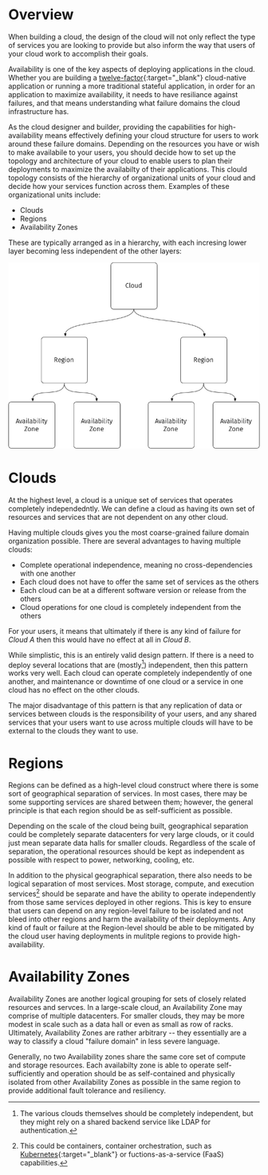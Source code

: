 # Overview

When building a cloud, the design of the cloud will not only reflect the type of services you are looking to provide but also inform the way that users of your cloud work to accomplish their goals.  

Availability is one of the key aspects of deploying applications in the cloud.  Whether you are building a [twelve-factor](https://12factor.net/){:target="_blank"} cloud-native application or running a more traditional stateful application,  in order for an application to maximize availability, it needs to have resiliance against failures, and that means understanding what failure domains the cloud infrastructure has.

As the cloud designer and builder, providing the capabilities for high-availability means effectively defining your cloud structure for users to work around these failure domains.  Depending on the resources you have or wish to make availabile to your users, you should decide how to set up the topology and architecture of your cloud to enable users to plan their deployments to maximize the availabilty of their applications.  This clould topology consists of the hierarchy of organizational units of your cloud and decide how your services function across them.  Examples of these organizational units include:

- Clouds
- Regions
- Availability Zones

These are typically arranged as in a hierarchy, with each incresing lower layer becoming less independent of the other layers:

![Cloud Hierarchy](assets/images/cloud-hierarchy.png)


# Clouds

At the highest level, a cloud is a  unique set of services that  operates completely independedntly.  We can define a cloud as having its own set of resources and services that are not dependent on any other cloud.  

Having multiple clouds gives you the most coarse-grained failure domain organization possible.  There are several advantages to having multiple clouds:

- Complete operational independence, meaning no cross-dependencies with one another
- Each cloud does not have to offer the same set of services as the others
- Each cloud can be at a different software version or release from the others
- Cloud operations for one cloud is completely independent from the others

For your users, it means that ultimately if there is any kind of failure for _Cloud A_ then this would have no effect at all in _Cloud B_.

While simplistic, this is an entirely valid design pattern.  If there is a need to deploy several locations that are (mostly[^1]) independent, then this pattern works very well.  Each cloud can operate completely independently of one another, and maintenance or downtime of one cloud or a service in one cloud has no effect on the other clouds.

The major disadvantage of this pattern is that any replication of data or services between clouds is the responsibility of your users, and any shared services that your users want to use across multiple clouds will have to be external to the clouds they want to use.

# Regions

Regions can be defined as a high-level cloud construct where there is some sort of geographical separation of services.  In most cases, there may be some supporting services are shared between them; however, the general principle is that each region should be as self-sufficient as possible.

Depending on the scale of the cloud being built, geographical separation could be completely separate datacenters for very large clouds, or it could just mean separate data halls for smaller clouds.  Regardless of the scale of separation, the operational resources should be kept as independent as possible with respect to power, networking, cooling, etc.

In addition to the physical geographical separation, there also needs to be logical separation of most services.  Most storage, compute, and execution services[^2] should be separate and have the ability to operate independently from those same services deployed in other regions.  This is key to ensure that users can depend on any region-level failure to be isolated and not bleed into other regions and harm the availability of their deployments.  Any kind of fault or failure at the Region-level should be able to be mitigated by the cloud user having deployments in mulitple regions to provide high-availability.

# Availability Zones

Availability Zones are another logical grouping for sets of closely related resources and servces. In a large-scale cloud, an Availability Zone may comprise of multiple datacenters.  For smaller clouds, they may be more modest in scale such as a data hall or even as small as row of racks.  Ultimately, Availability Zones are rather arbitrary -- they essentially are a way to classify a cloud "failure domain" in less severe language.

Generally, no two Availability zones share the same core set of compute and storage resources.  Each availabilty zone is able to operate self-sufficiently and operation should be as self-contained and physically isolated from other Availability Zones as possible  in the same region to provide additional fault tolerance and resiliency.


[^1]: 
    The various clouds themselves should be completely independent, but they might rely on a shared backend service like LDAP for authentication.

[^2]:
    This could be containers, container orchestration, such as [Kubernetes](https://kubernetes.io){:target="_blank"} or fuctions-as-a-service (FaaS) capabilities.
